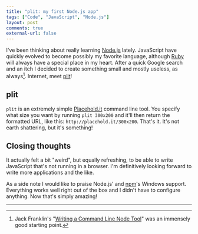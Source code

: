 ```yaml
---
title: "plit: my first Node.js app"
tags: ["Code", "JavaScript", "Node.js"]
layout: post
comments: true
external-url: false
---
```


I've been thinking about really learning [Node.js](http://nodejs.org/) lately. JavaScript have quickly evolved to become possibly my favorite language, although [Ruby](http://www.ruby-lang.org/) will always have a special place in my heart. After a quick Google search and an itch I decided to create something small and mostly useless, as always[^20130914-1]. Internet, meet [plit](https://npmjs.org/package/plit)!

## plit

`plit` is an extremely simple [Placehold.it](http://placehold.it/) command line tool. You specify what size you want by running `plit 300x200` and it'll then return the formatted URL, like this: `http://placehold.it/300x200`. That's it. It's not earth shattering, but it's something!

## Closing thoughts

It actually felt a bit "weird", but equally refreshing, to be able to write JavaScript that's not running in a browser. I'm definitively looking forward to write more applications and the like.

As a side note I would like to praise Node.js' and [npm](https://npmjs.org/)'s Windows support. Everything works well right out of the box and I didn't have to configure anything. Now that's simply amazing!

***

[^20130914-1]: Jack Franklin's "[Writing a Command Line Node Tool](http://javascriptplayground.com/blog/2012/08/writing-a-command-line-node-tool/)" was an immensely good starting point.
